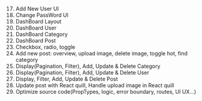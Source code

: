 <!--
1. Cài đặt Project Boilerplate Monkey Blogging
2. Thiết lập Firebase
3. Thiết lập Routes
4. Viết auth-context để lưu trữ thông tin User
5. Code trang SignUp - UI
6. Code trang Login UI
7. Layout Home
8. HomePage UI
9. All Post UI
10. Details Blog UI
11. Detail Lo trinh UI
12. Support UI
13. Add Post User UI
14. Add Post Admin UI
15. Add Category UI
16. Page Not Found
-->

17. Add New User UI
18. Change PassWord UI
19. DashBoard Layout
20. DashBoard User
21. DashBoard Category
22. DashBoard Post
23. Checkbox, radio, toggle
24. Add new post: overview, upload image, delete image, toggle hot, find category
25. Display(Pagination, Filter), Add, Update & Delete Category
26. Display(Pagination, Filter), Add, Update & Delete User
27. Display, Filter, Add, Update & Delete Post
28. Update post with React quill, Handle upload image in React quill
29. Optimize source code(PropTypes, logic, error boundary, routes, UI UX...)
